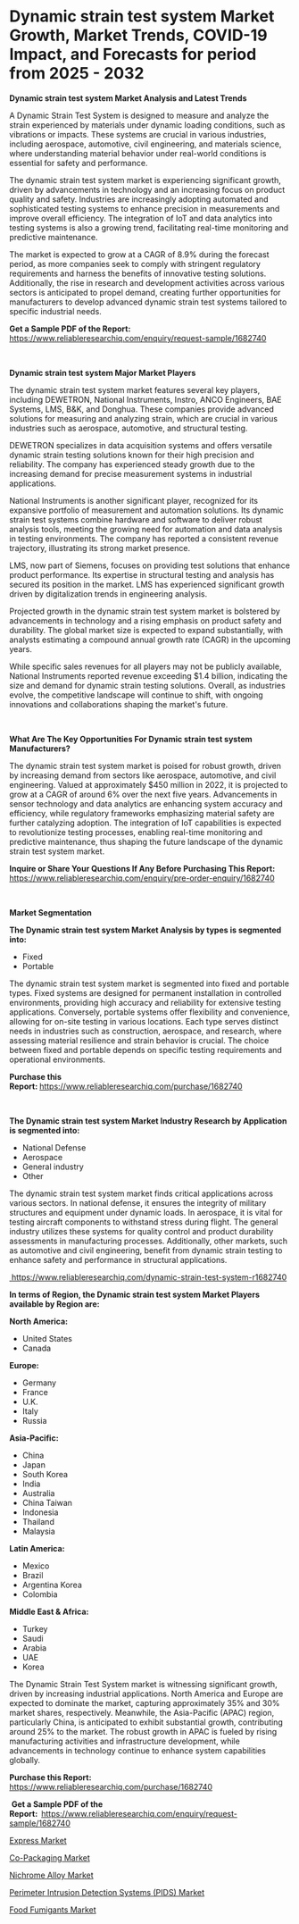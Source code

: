 <p><h1>Dynamic strain test system Market Growth, Market Trends, COVID-19 Impact, and Forecasts for period from 2025 - 2032</h1></p><p><strong>Dynamic strain test system Market Analysis and Latest Trends</strong></p>
<p><p>A Dynamic Strain Test System is designed to measure and analyze the strain experienced by materials under dynamic loading conditions, such as vibrations or impacts. These systems are crucial in various industries, including aerospace, automotive, civil engineering, and materials science, where understanding material behavior under real-world conditions is essential for safety and performance.</p><p>The dynamic strain test system market is experiencing significant growth, driven by advancements in technology and an increasing focus on product quality and safety. Industries are increasingly adopting automated and sophisticated testing systems to enhance precision in measurements and improve overall efficiency. The integration of IoT and data analytics into testing systems is also a growing trend, facilitating real-time monitoring and predictive maintenance.</p><p>The market is expected to grow at a CAGR of 8.9% during the forecast period, as more companies seek to comply with stringent regulatory requirements and harness the benefits of innovative testing solutions. Additionally, the rise in research and development activities across various sectors is anticipated to propel demand, creating further opportunities for manufacturers to develop advanced dynamic strain test systems tailored to specific industrial needs.</p></p>
<p><strong>Get a Sample PDF of the Report:&nbsp;</strong> <a href="https://www.reliableresearchiq.com/enquiry/request-sample/1682740?utm_campaign=1129&utm_medium=2&utm_source=Github&utm_content=ia&utm_term=26032025&utm_id=dynamic-strain-test-system">https://www.reliableresearchiq.com/enquiry/request-sample/1682740</a></p>
<p>&nbsp;</p>
<p><strong>Dynamic strain test system Major Market Players</strong></p>
<p><p>The dynamic strain test system market features several key players, including DEWETRON, National Instruments, Instro, ANCO Engineers, BAE Systems, LMS, B&K, and Donghua. These companies provide advanced solutions for measuring and analyzing strain, which are crucial in various industries such as aerospace, automotive, and structural testing.</p><p>DEWETRON specializes in data acquisition systems and offers versatile dynamic strain testing solutions known for their high precision and reliability. The company has experienced steady growth due to the increasing demand for precise measurement systems in industrial applications. </p><p>National Instruments is another significant player, recognized for its expansive portfolio of measurement and automation solutions. Its dynamic strain test systems combine hardware and software to deliver robust analysis tools, meeting the growing need for automation and data analysis in testing environments. The company has reported a consistent revenue trajectory, illustrating its strong market presence.</p><p>LMS, now part of Siemens, focuses on providing test solutions that enhance product performance. Its expertise in structural testing and analysis has secured its position in the market. LMS has experienced significant growth driven by digitalization trends in engineering analysis.</p><p>Projected growth in the dynamic strain test system market is bolstered by advancements in technology and a rising emphasis on product safety and durability. The global market size is expected to expand substantially, with analysts estimating a compound annual growth rate (CAGR) in the upcoming years.</p><p>While specific sales revenues for all players may not be publicly available, National Instruments reported revenue exceeding $1.4 billion, indicating the size and demand for dynamic strain testing solutions. Overall, as industries evolve, the competitive landscape will continue to shift, with ongoing innovations and collaborations shaping the market's future.</p></p>
<p>&nbsp;</p>
<p><strong>What Are The Key Opportunities For Dynamic strain test system Manufacturers?</strong></p>
<p><p>The dynamic strain test system market is poised for robust growth, driven by increasing demand from sectors like aerospace, automotive, and civil engineering. Valued at approximately $450 million in 2022, it is projected to grow at a CAGR of around 6% over the next five years. Advancements in sensor technology and data analytics are enhancing system accuracy and efficiency, while regulatory frameworks emphasizing material safety are further catalyzing adoption. The integration of IoT capabilities is expected to revolutionize testing processes, enabling real-time monitoring and predictive maintenance, thus shaping the future landscape of the dynamic strain test system market.</p></p>
<p><strong>Inquire or Share Your Questions If Any Before Purchasing This Report:</strong> <a href="https://www.reliableresearchiq.com/enquiry/pre-order-enquiry/1682740?utm_campaign=1129&utm_medium=2&utm_source=Github&utm_content=ia&utm_term=26032025&utm_id=dynamic-strain-test-system">https://www.reliableresearchiq.com/enquiry/pre-order-enquiry/1682740</a></p>
<p>&nbsp;</p>
<p><strong>Market Segmentation</strong></p>
<p><strong>The Dynamic strain test system Market Analysis by types is segmented into:</strong></p>
<p><ul><li>Fixed</li><li>Portable</li></ul></p>
<p><p>The dynamic strain test system market is segmented into fixed and portable types. Fixed systems are designed for permanent installation in controlled environments, providing high accuracy and reliability for extensive testing applications. Conversely, portable systems offer flexibility and convenience, allowing for on-site testing in various locations. Each type serves distinct needs in industries such as construction, aerospace, and research, where assessing material resilience and strain behavior is crucial. The choice between fixed and portable depends on specific testing requirements and operational environments.</p></p>
<p><strong>Purchase this Report:&nbsp;</strong><a href="https://www.reliableresearchiq.com/purchase/1682740?utm_campaign=1129&utm_medium=2&utm_source=Github&utm_content=ia&utm_term=26032025&utm_id=dynamic-strain-test-system">https://www.reliableresearchiq.com/purchase/1682740</a></p>
<p>&nbsp;</p>
<p><strong>The Dynamic strain test system Market Industry Research by Application is segmented into:</strong></p>
<p><ul><li>National Defense</li><li>Aerospace</li><li>General industry</li><li>Other</li></ul></p>
<p><p>The dynamic strain test system market finds critical applications across various sectors. In national defense, it ensures the integrity of military structures and equipment under dynamic loads. In aerospace, it is vital for testing aircraft components to withstand stress during flight. The general industry utilizes these systems for quality control and product durability assessments in manufacturing processes. Additionally, other markets, such as automotive and civil engineering, benefit from dynamic strain testing to enhance safety and performance in structural applications.</p></p>
<p><a href="https://www.reliableresearchiq.com/dynamic-strain-test-system-r1682740?utm_campaign=1129&utm_medium=2&utm_source=Github&utm_content=ia&utm_term=26032025&utm_id=dynamic-strain-test-system">&nbsp;https://www.reliableresearchiq.com/dynamic-strain-test-system-r1682740</a></p>
<p><strong>In terms of Region, the Dynamic strain test system Market Players available by Region are:</strong></p>
<p>
    <p> <strong> North America: </strong>
        <ul>
            <li>United States</li>
            <li>Canada</li>
        </ul>
        </p> 
    <p> <strong> Europe: </strong>
        <ul>
            <li>Germany</li>
            <li>France</li>
            <li>U.K.</li>
            <li>Italy</li>
            <li>Russia</li>
        </ul>
        </p> 
    <p> <strong> Asia-Pacific: </strong>
        <ul>
            <li>China</li>
            <li>Japan</li>
            <li>South Korea</li>
            <li>India</li>
            <li>Australia</li>
            <li>China Taiwan</li>
            <li>Indonesia</li>
            <li>Thailand</li>
            <li>Malaysia</li>
        </ul>
        </p> 
    <p> <strong> Latin America: </strong>
        <ul>
            <li>Mexico</li>
            <li>Brazil</li>
            <li>Argentina Korea</li>
            <li>Colombia</li>
        </ul>
        </p> 
    <p> <strong> Middle East & Africa: </strong>
        <ul>
            <li>Turkey</li>
            <li>Saudi</li>
            <li>Arabia</li>
            <li>UAE</li>
            <li>Korea</li>
        </ul>
    </p>
    </p>
<p><p>The Dynamic Strain Test System market is witnessing significant growth, driven by increasing industrial applications. North America and Europe are expected to dominate the market, capturing approximately 35% and 30% market shares, respectively. Meanwhile, the Asia-Pacific (APAC) region, particularly China, is anticipated to exhibit substantial growth, contributing around 25% to the market. The robust growth in APAC is fueled by rising manufacturing activities and infrastructure development, while advancements in technology continue to enhance system capabilities globally.</p></p>
<p><strong>Purchase this Report: </strong><a href="https://www.reliableresearchiq.com/purchase/1682740?utm_campaign=1129&utm_medium=2&utm_source=Github&utm_content=ia&utm_term=26032025&utm_id=dynamic-strain-test-system">https://www.reliableresearchiq.com/purchase/1682740</a></p>
<p>&nbsp;<strong>Get a Sample PDF of the Report:&nbsp;&nbsp;</strong><a href="https://www.reliableresearchiq.com/enquiry/request-sample/1682740?utm_campaign=1129&utm_medium=2&utm_source=Github&utm_content=ia&utm_term=26032025&utm_id=dynamic-strain-test-system">https://www.reliableresearchiq.com/enquiry/request-sample/1682740</a></p>
<p><strong></strong></p>
<p><p><a href="https://github.com/gambokaiohjr/Market-Research-Report-List-1/blob/main/express-market.md?utm_campaign=1129&utm_medium=2&utm_source=Github&utm_content=ia&utm_term=26032025&utm_id=dynamic-strain-test-system">Express Market</a></p><p><a href="https://github.com/bocksovers0r/Market-Research-Report-List-1/blob/main/co-packaging-market.md?utm_campaign=1129&utm_medium=2&utm_source=Github&utm_content=ia&utm_term=26032025&utm_id=dynamic-strain-test-system">Co-Packaging Market</a></p><p><a href="https://github.com/skoppmerlib9/Market-Research-Report-List-1/blob/main/nichrome-alloy-market.md?utm_campaign=1129&utm_medium=2&utm_source=Github&utm_content=ia&utm_term=26032025&utm_id=dynamic-strain-test-system">Nichrome Alloy Market</a></p><p><a href="https://github.com/messonmengen75/Market-Research-Report-List-1/blob/main/perimeter-intrusion-detection-systems-pids-market.md?utm_campaign=1129&utm_medium=2&utm_source=Github&utm_content=ia&utm_term=26032025&utm_id=dynamic-strain-test-system">Perimeter Intrusion Detection Systems (PIDS) Market</a></p><p><a href="https://github.com/saimntamiki/Market-Research-Report-List-1/blob/main/food-fumigants-market.md?utm_campaign=1129&utm_medium=2&utm_source=Github&utm_content=ia&utm_term=26032025&utm_id=dynamic-strain-test-system">Food Fumigants Market</a></p></p>
